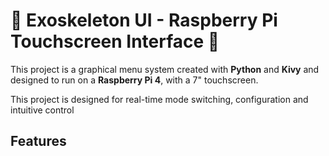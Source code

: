 # 🦾 Exoskeleton UI - Raspberry Pi Touchscreen Interface 🦾

This project is a graphical menu system created with **Python** and **Kivy** and designed to run on a **Raspberry Pi 4**, with a 7" touchscreen.

This project is designed for real-time mode switching, configuration and intuitive control

## Features
